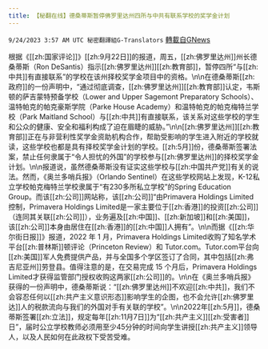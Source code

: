 ```yaml
---
title: 【秘翻在线】德桑蒂斯暂停佛罗里达州四所与中共有联系学校的奖学金计划
---
```

`9/24/2023 3:57 AM UTC 秘密翻譯組G-Translators` [轉載自GNews](https://gnews.org/articles/1732779)

根据《[[zh:国家评论]]》[[zh:9月22日]]的报道，周五，[[zh:佛罗里达州]]州长德桑蒂斯（Ron DeSantis）指示[[zh:佛罗里达州]][[zh:教育部]]，暂停四所“与[[zh:中共]]有直接联系”的学校在该州择校奖学金项目中的资格。\n\n在德桑蒂斯[[zh:政府]]的一份声明中，“通过彻底调查，[[zh:佛罗里达州]][[zh:教育部]]认定，韦斯顿的萨吉蒙特预备学校（Lower and Upper Sagemont Preparatory Schools）、温特帕克的帕克豪斯学院（Parke House Academy）和温特帕克的帕克梅特兰学校（Park Maitland School）与[[zh:中共]]有直接联系，该关系对这些学校的学生和公众的健康、安全和福利构成了迫在眉睫的威胁。”\n\n[[zh:佛罗里达州]][[zh:教育部]]正在与非营利性奖学金资助机构合作，帮助受影响的学生进入附近的学校就读，这些学校也都是具有择校奖学金计划的学校。[[zh:5月]]份，德桑蒂斯签署法案，禁止任何隶属于“令人担忧的外国”的学校参与[[zh:佛罗里达州]]的择校奖学金计划。\n\n报道说，虽然德桑蒂斯没有证实这些学校与[[zh:中国共产党]]有关的说法。然而，《奥兰多哨兵报》（Orlando Sentinel）在这些学校网站上发现，K-12私立学校帕克梅特兰学校隶属于“有230多所私立学校”的Spring Education Group。而该[[zh:公司]]网站称，该[[zh:公司]]“由Primavera Holdings Limited控制，Primavera Holdings Limited是一家主要位于[[zh:香港]]的投资[[zh:公司]]（连同其关联[[zh:公司]]），业务遍及[[zh:中国]]、[[zh:新加坡]]和[[zh:美国]]，该[[zh:公司]]本身由居住在[[zh:香港]]的[[zh:中国]]人拥有”。\n\n而据《[[zh:华尔街日报]]》报道，2022 年 1 月，Primavera Holdings Limited收购了知名学术平台[[zh:普林斯]]顿评论（Princeton Review）和 Tutor.com。Tutor.com平台向[[zh:美国]]军人免费提供产品，并与全国多个学区签订了合同，其中包括[[zh:弗吉尼亚州]]劳登县。值得注意的是，在交易完成 15 个月后，Primavera Holdings Limited才获得监管部门授权收购这两家[[zh:公司]]的。\n\n在《奥兰多哨兵报》获得的一份声明中，德桑蒂斯说：“[[zh:佛罗里达州]]不欢迎[[zh:中共]]，我们不会容忍任何以[[zh:共产主义意识形态]]影响学生的企图，也不会允许[[zh:佛罗里达]]人的税款流向与我们的外国对手有关联的学校”。\n\n2022年[[zh:5月]]，德桑蒂斯签署[[zh:立法]]，规定每年[[zh:11月7日]]为“[[zh:共产主义]][[zh:受害者]]日”，届时公立学校教师必须用至少45分钟的时间向学生讲授[[zh:共产主义]]领导人，以及人民如何在此政权下受苦受难。
